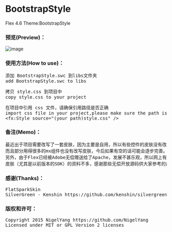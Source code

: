 # BootstrapStyle
Flex 4.6 Theme:BootstrapStyle

### 预览(Preview)：

![image](https://github.com/NigelYang/BootstrapStyle/raw/master/screenshot.png)

### 使用方法(How to use)：  
<pre>
添加 BootstrapStyle.swc 到libs文件夹
add BootstrapStyle.swc to libs
</pre>

<pre>
拷贝 style.css 到项目中
copy style.css to your project
</pre>

<pre>
在项目中引用 css 文件，请确保引用路径是否正确
import css file in your project,please make sure the path is right or not
&lt;fx:Style source=&quot;(your path)style.css&quot; /&gt;
</pre>

### 备注(Memo)：
<pre>
最近出于项目需要改写了一套皮肤，因为主要是自用，所以有些控件的皮肤没有改写
而且部分用得很多的mx组件也没有改写皮肤，今后如果有空的话可能会逐步完善。
另外，由于Flex已经被Adobe无偿赠送给了Apache，发展不甚乐观，所以网上有关 Flex
皮肤（尤其是以前版本的SDK）的资料不多，感谢那些无偿开放源码供大家参考的前辈们。 
</pre>

### 感谢(Thanks)：
<pre>
FlatSparkSkin
SilverGreen - Kenshin https://github.com/kenshin/silvergreen
</pre>

### 版权和许可：
<pre>
Copyright 2015 NigelYang https://github.com/NigelYang
Licensed under MIT or GPL Version 2 licenses
<pre>
